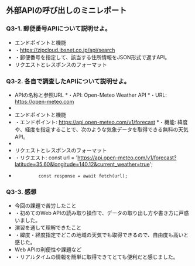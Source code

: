 ## 外部APIの呼び出しのミニレポート
### Q3-1. 郵便番号APIについて説明せよ。
* エンドポイントと機能
* ・https://zipcloud.ibsnet.co.jp/api/search
* ・郵便番号を指定して、該当する住所情報をJSON形式で返すAPI。
* リクエストとレスポンスのフォーマット
### Q3-2. 各自で調査したAPIについて説明せよ。
* APIの名称と参照URL
*・API: Open-Meteo Weather API
*・URL: https://open-meteo.com
*
* エンドポイントと機能
* ・エンドポイント: https://api.open-meteo.com/v1/forecast
*・機能: 緯度や、経度を指定することで、次のような気象データを取得できる無料の天気API。
*
* リクエストとレスポンスのフォーマット
* ・リクエスト: const url = 'https://api.open-meteo.com/v1/forecast?latitude=35.60&longitude=140.12&current_weather=true';
*              const response = await fetch(url);
### Q3-3. 感想
* 今回の課題で苦労したこと
* ・初めてのWeb APIの読み取り操作で、データの取り出し方や書き方に戸惑いました。
* 演習を通して理解できたこと
* ・緯度・経度指定でどこの地域の天気でも取得できるので、自由度も高いと感じた。
* Web APIの利便性や課題など
* ・リアルタイムの情報を簡単に取得できてとても便利だと感じました。
